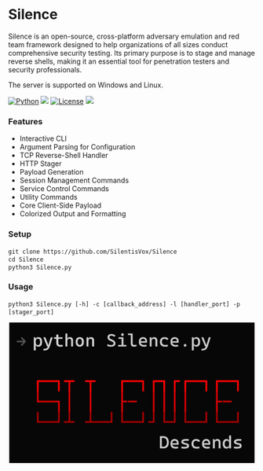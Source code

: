 # Silence

Silence is an open-source, cross-platform adversary emulation and red team framework designed to help organizations of all sizes conduct comprehensive security testing. Its primary purpose is to stage and manage reverse shells, making it an essential tool for penetration testers and security professionals.

The server is supported on Windows and Linux.

[![Python](https://img.shields.io/badge/Python-%E2%89%A5%203.6-yellow.svg)](https://www.python.org/)
<img src="https://img.shields.io/badge/Developed%20on-Windows%2011-1677CF">
[![License](https://img.shields.io/badge/License-BSD%203%20Clause%20license-C91515)](https://github.com/SilentisVox/Silence/blob/master/LICENSE)
<img src="https://img.shields.io/badge/Maintained%3F-Yes-1FC408">

### Features

- Interactive CLI
- Argument Parsing for Configuration
- TCP Reverse-Shell Handler
- HTTP Stager
- Payload Generation
- Session Management Commands
- Service Control Commands
- Utility Commands
- Core Client-Side Payload
- Colorized Output and Formatting

### Setup

```
git clone https://github.com/SilentisVox/Silence
cd Silence
python3 Silence.py
```

### Usage

```
python3 Silence.py [-h] -c [callback_address] -l [handler_port] -p [stager_port]
```

<div align="center" markdown="1">
  <img width="500" src="https://github.com/SilentisVox/Silence/blob/master/assets/Silence.jpg">
  <br>
</div>